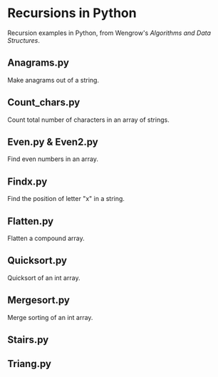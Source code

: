 # Recursions in Python
Recursion examples in Python, from Wengrow's _Algorithms and Data Structures_.

## Anagrams.py
Make anagrams out of a string.

## Count_chars.py
Count total number of characters in an array of strings.

## Even.py & Even2.py
Find even numbers in an array.

## Findx.py
Find the position of letter "x" in a string.

## Flatten.py
Flatten a compound array.

## Quicksort.py
Quicksort of an int array.

## Mergesort.py
Merge sorting of an int array.

## Stairs.py

## Triang.py

